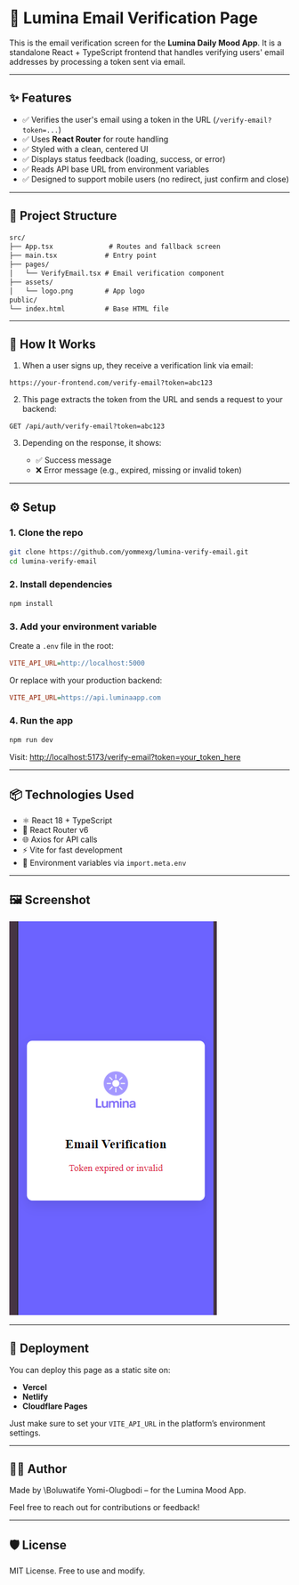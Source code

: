 # 🌟 Lumina Email Verification Page

This is the email verification screen for the **Lumina Daily Mood App**. It is a standalone React + TypeScript frontend that handles verifying users' email addresses by processing a token sent via email.

---

## ✨ Features

- ✅ Verifies the user's email using a token in the URL (`/verify-email?token=...`)
- ✅ Uses **React Router** for route handling
- ✅ Styled with a clean, centered UI
- ✅ Displays status feedback (loading, success, or error)
- ✅ Reads API base URL from environment variables
- ✅ Designed to support mobile users (no redirect, just confirm and close)

---

## 📁 Project Structure

```
src/
├── App.tsx              # Routes and fallback screen
├── main.tsx            # Entry point
├── pages/
│   └── VerifyEmail.tsx # Email verification component
├── assets/
│   └── logo.png        # App logo
public/
└── index.html          # Base HTML file
```

---

## 🧪 How It Works

1. When a user signs up, they receive a verification link via email:

```
https://your-frontend.com/verify-email?token=abc123
```

2. This page extracts the token from the URL and sends a request to your backend:

```
GET /api/auth/verify-email?token=abc123
```

3. Depending on the response, it shows:

   - ✅ Success message
   - ❌ Error message (e.g., expired, missing or invalid token)

---

## ⚙️ Setup

### 1. Clone the repo

```bash
git clone https://github.com/yommexg/lumina-verify-email.git
cd lumina-verify-email
```

### 2. Install dependencies

```bash
npm install
```

### 3. Add your environment variable

Create a `.env` file in the root:

```ini
VITE_API_URL=http://localhost:5000
```

Or replace with your production backend:

```ini
VITE_API_URL=https://api.luminaapp.com
```

### 4. Run the app

```bash
npm run dev
```

Visit: [http://localhost:5173/verify-email?token=your_token_here](http://localhost:5173/verify-email?token=your_token_here)

---

## 📦 Technologies Used

- ⚛️ React 18 + TypeScript
- 🔄 React Router v6
- 🌐 Axios for API calls
- ⚡ Vite for fast development
- 📄 Environment variables via `import.meta.env`

---

## 🖼️ Screenshot

![Email Verification Screenshot](./screenshot.png)

---

## 🚀 Deployment

You can deploy this page as a static site on:

- **Vercel**
- **Netlify**
- **Cloudflare Pages**

Just make sure to set your `VITE_API_URL` in the platform’s environment settings.

---

## 🧑‍💻 Author

Made by \Boluwatife Yomi-Olugbodi – for the Lumina Mood App.

Feel free to reach out for contributions or feedback!

---

## 🛡️ License

MIT License. Free to use and modify.
